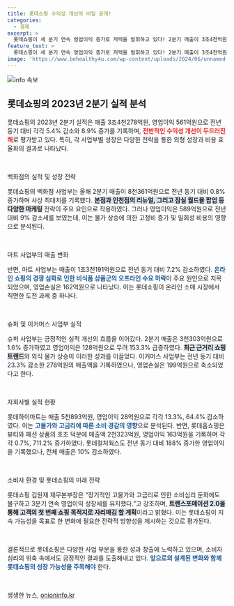 ```yaml
---
title: 롯데쇼핑 수익성 개선의 비밀 공개!
categories:
  - 경제
excerpt: >
  롯데쇼핑이 세 분기 연속 영업이익 증가로 저력을 발휘하고 있다! 2분기 매출이 3조4천억원을 기록한 가운데, 슈퍼 부문은 영업이익 128억원으로 대폭 성장. 고물가 시대에도 소비심리를 뛰어넘은 롯데쇼핑의 성공 비결은?
feature_text: >
  롯데쇼핑이 세 분기 연속 영업이익 증가로 저력을 발휘하고 있다! 2분기 매출이 3조4천억원을 기록한 가운데, 슈퍼 부문은 영업이익 128억원으로 대폭 성장. 고물가 시대에도 소비심리를 뛰어넘은 롯데쇼핑의 성공 비결은?
image: 'https://www.behealthy4u.com/wp-content/uploads/2024/06/unnamed-file.png'
---
```


<p><img src="https://www.behealthy4u.com/wp-content/uploads/2024/06/unnamed-file.png" alt="info 속보" /></p>

<h2 data-ke-size="size26">롯데쇼핑의 2023년 2분기 실적 분석</h2>

<p data-ke-size="size16">롯데쇼핑의 2023년 2분기 실적은 매출 3조4천278억원, 영업이익 561억원으로 전년 동기 대비 각각 5.4% 감소와 8.9% 증가를 기록하며, <b><span style="color: #ee2323;">전반적인 수익성 개선이 두드러진 해</span></b>로 평가받고 있다. 특히, 각 사업부별 성장은 다양한 전략을 통한 외형 성장과 비용 효율화의 결과로 나타났다.</p>

<p data-ke-size="size16">&nbsp;</p>

<p>백화점의 실적 및 성장 전략</p>

<p data-ke-size="size16">롯데쇼핑의 백화점 사업부는 올해 2분기 매출이 8천361억원으로 전년 동기 대비 0.8% 증가하며 사상 최대치를 기록했다. <b><span style="background-color: #21538527;">본점과 인천점의 리뉴얼, 그리고 잠실 월드몰 팝업 등 다양한 마케팅</span></b> 전략이 주요 요인으로 작용하였다. 그러나 영업이익은 589억원으로 전년 대비 9% 감소세를 보였는데, 이는 물가 상승에 의한 고정비 증가 및 일회성 비용의 영향으로 분석된다.</p>

<p data-ke-size="size16">&nbsp;</p>

<p>마트 사업부의 매출 변화</p>

<p data-ke-size="size16">반면, 마트 사업부는 매출이 1조3천191억원으로 전년 동기 대비 7.2% 감소하였다. <b><span style="color: #1a5490;">온라인 쇼핑의 경쟁 심화로 인한 비식품 상품군의 오프라인 수요 하락</span></b>이 주요 원인으로 지목되었으며, 영업손실은 162억원으로 나타났다. 이는 롯데쇼핑이 온라인 소매 시장에서 직면한 도전 과제 중 하나다.</p>

<p data-ke-size="size16">&nbsp;</p>

<p>슈퍼 및 이커머스 사업부 실적</p>

<p data-ke-size="size16">슈퍼 사업부는 긍정적인 실적 개선의 흐름을 이어갔다. 2분기 매출은 3천303억원으로 1.6% 증가하였고 영업이익은 128억원으로 무려 153.3% 급증하였다. <b><span style="background-color: #21538527;">최근 근거리 쇼핑 트렌드</span></b>와 외식 물가 상승이 이러한 성과를 이끌었다. 이커머스 사업부는 전년 동기 대비 23.3% 감소한 278억원의 매출액을 기록하였으나, 영업손실은 199억원으로 축소되었다고 한다.</p>

<p data-ke-size="size16">&nbsp;</p>

<p>자회사별 실적 현황</p>

<p data-ke-size="size16">롯데하이마트는 매출 5천893억원, 영업이익 28억원으로 각각 13.3%, 64.4% 감소하였다. 이는 <b><span style="color: #1a5490;">고물가와 고금리에 따른 소비 경감의 영향</span></b>으로 분석된다. 반면, 롯데홈쇼핑은 뷰티와 패션 상품의 호조 덕분에 매출액 2천323억원, 영업이익 163억원을 기록하며 각각 0.7%, 711.2% 증가하였다. 롯데컬처웍스도 전년 동기 대비 188% 증가한 영업이익을 기록했으나, 전체 매출은 10% 감소하였다.</p>

<p data-ke-size="size16">&nbsp;</p>

<p>소비자 환경 및 롯데쇼핑의 미래 전략</p>

<p data-ke-size="size16">롯데쇼핑 김원재 재무본부장은 “장기적인 고물가와 고금리로 인한 소비심리 둔화에도 불구하고 3분기 연속 영업이익 성장세를 유지했다.”고 강조하며, <b><span style="background-color: #21538527;">트랜스포메이션 2.0을 통해 고객의 첫 번째 쇼핑 목적지로 자리매김 할 계획</span></b>이라고 밝혔다. 이는 롯데쇼핑이 지속 가능성을 목표로 한 변화에 필요한 전략적 방향성을 제시하는 것으로 평가된다.</p>

<p data-ke-size="size16">&nbsp;</p>

<p>결론적으로 롯데쇼핑은 다양한 사업 부문을 통한 성과 창출에 노력하고 있으며, 소비자 심리의 위축 속에서도 긍정적인 결과를 도출해내고 있다. <b><span style="color: #1a5490;">앞으로의 설계된 변화와 함께 롯데쇼핑의 성장 가능성을 주목해야</span></b> 한다.</p></p>

<p data-ke-size="size16">&nbsp;</p>
생생한 뉴스, <a href="https://onioninfo.kr" rel="dofollow">onioninfo.kr</a>


